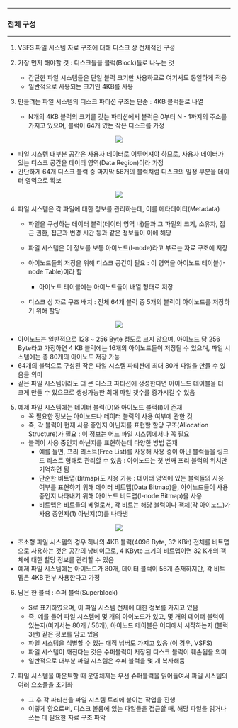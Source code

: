 -----
### 전체 구성
-----
1. VSFS 파일 시스템 자료 구조에 대해 디스크 상 전체적인 구성
2. 가장 먼저 해야할 것 : 디스크들을 블럭(Block)들로 나누는 것
   - 간단한 파일 시스템들은 단일 블럭 크기만 사용하므로 여기서도 동일하게 적용
   - 일반적으로 사용되는 크기인 4KB를 사용

3. 만들려는 파일 시스템의 디스크 파티션 구조는 단순 : 4KB 블럭들로 나열
   - N개의 4KB 블럭의 크기를 갖는 파티션에서 블럭은 0부터 N - 1까지의 주소를 가지고 있으며, 블럭이 64개 있는 작은 디스크를 가정
<div align="center">
<img src="https://github.com/user-attachments/assets/f5ab5643-30b7-40d7-bc67-c022f0e62de2">
</div>

  - 파일 시스템 대부분 공간은 사용자 데이터로 이루어져야 하므로, 사용자 데이터가 있는 디스크 공간을 데이터 영역(Data Region)이라 가정
  - 간단하게 64개 디스크 블럭 중 마지막 56개의 블럭처럼 디스크의 일정 부분을 데이터 영역으로 확보
<div align="center">
<img src="https://github.com/user-attachments/assets/621d7f99-4857-4063-822c-b5b840cf75a6">
</div>

4. 파일 시스템은 각 파일에 대한 정보를 관리하는데, 이를 메타데이터(Metadata)
   - 파일을 구성하는 데이터 블럭(데이터 영역 내)들과 그 파일의 크기, 소유자, 접근 권한, 접근과 변경 시간 등과 같은 정보들이 이에 해당
   - 파일 시스템은 이 정보를 보통 아이노드(I-node)라고 부르는 자료 구조에 저장
   - 아이노드들의 저장을 위해 디스크 공간이 필요 : 이 영역을 아이노드 테이블(I-node Table)이라 함
     + 아이노드 테이블에는 아이노드들이 배열 형태로 저장

   - 디스크 상 자료 구조 배치 : 전체 64개 블럭 중 5개의 블럭이 아이노드를 저장하기 위해 할당
<div align="center">
<img src="https://github.com/user-attachments/assets/0afbc758-eca5-42b5-a78f-6e3f8cca8729">
</div>

   - 아이노드는 일반적으로 128 ~ 256 Byte 정도로 크지 않으며, 아이노드 당 256 Byte라고 가정하면 4 KB 블럭에는 16개의 아이노드들이 저장될 수 있으며, 파일 시스템에는 총 80개의 아이노드 저장 가능
   - 64개의 블럭으로 구성된 작은 파일 시스템 파티션에 최대 80개 파일을 만들 수 있음을 의미
   - 같은 파일 시스템이라도 더 큰 디스크 파티션에 생성한다면 아이노드 테이블을 더 크게 만들 수 있으므로 생성가능한 최대 파일 갯수를 증가시킬 수 있음

5. 예제 파일 시스템에는 데이터 블럭(D)와 아이노드 블럭(I)이 존재
   - 꼭 필요한 정보는 아이노드나 데이터 블럭의 사용 여부에 관한 것
   - 즉, 각 블럭이 현재 사용 중인지 아닌지를 표현할 할당 구조(Allocation Structure)가 필요 : 이 정보는 어느 파일 시스템에서나 꼭 필요
   - 블럭이 사용 중인지 아닌지를 표현하는데 다양한 방법 존재
     + 예를 들면, 프리 리스트(Free List)를 사용해 사용 중이 아닌 블럭들을 링크드 리스트 형태로 관리할 수 있음 : 아이노드는 첫 번째 프리 블럭의 위치만 기억하면 됨
     + 단순한 비트맵(Bitmap)도 사용 가능 : 데이터 영역에 있는 블럭들의 사용 여부를 표현하기 위해 데이터 비트맵(Data Bitmap)을, 아이노드들이 사용 중인지 나타내기 위해 아이노드 비트맵(I-node Bitmap)을 사용
     + 비트맵은 비트들의 베열로서, 각 비트는 해당 블럭이나 객체(각 아이노드)가 사용 중인지(1) 아닌지(0)를 나타냄
<div align="center">
<img src="https://github.com/user-attachments/assets/cd04cae8-8838-4124-ae0c-a73377e0832c">
</div>

  - 초소형 파일 시스템의 경우 하나의 4KB 블럭(4096 Byte, 32 KBit) 전체를 비트맵으로 사용하는 것은 공간의 낭비이므로, 4 KByte 크기의 비트맵이면 32 K개의 객체에 대한 할당 정보를 관리할 수 있음
  - 예제 파일 시스템에는 아이노드가 80개, 데이터 블럭이 56개 존재하지만, 각 비트맵은 4KB 전부 사용한다고 가정

6. 남은 한 블럭 : 슈퍼 블럭(Superblock)
   - S로 표기하였으며, 이 파일 시스템 전체에 대한 정보를 가지고 있음
   - 즉, 예를 들어 파일 시스템에 몇 개의 아이노드가 있고, 몇 개의 데이터 블럭이 있는지(여기서는 80개 / 56개), 아이노드 테이블은 어디에서 시작하는지 (블럭 3번) 같은 정보를 담고 있음
   - 파일 시스템을 식별할 수 있는 매직 넘버도 가지고 있음 (이 경우, VSFS)
   - 파일 시스템이 깨진다는 것은 수퍼블럭이 저장된 디스크 블럭이 훼손됨을 의미
   - 일반적으로 대부분 파일 시스템은 수퍼 블럭을 몇 개 복사해둠

7. 파일 시스템을 마운트할 때 운영체제는 우선 슈퍼블럭을 읽어들여서 파일 시스템의 여러 요소들을 초기화
   - 그 후 각 파티션을 파일 시스템 트리에 붙이는 작업을 진행
   - 이렇게 함으로써, 디스크 볼륨에 있는 파일들을 접근할 때, 해당 파일을 읽거나 쓰는 데 필요한 자료 구조 파악
